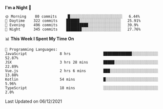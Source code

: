 <!--START_SECTION:waka-->
**I'm a Night 🦉** 

```text
🌞 Morning    80 commits     █░░░░░░░░░░░░░░░░░░░░░░░░   6.44% 
🌆 Daytime    322 commits    ██████░░░░░░░░░░░░░░░░░░░   25.91% 
🌃 Evening    496 commits    ██████████░░░░░░░░░░░░░░░   39.9% 
🌙 Night      345 commits    ███████░░░░░░░░░░░░░░░░░░   27.76%

```


📊 **This Week I Spent My Time On** 

```text
💬 Programming Languages: 
JavaScript               8 hrs               █████████████░░░░░░░░░░░░   52.87% 
JSX                      3 hrs 28 mins       █████░░░░░░░░░░░░░░░░░░░░   22.89% 
Vue.js                   2 hrs 6 mins        ███░░░░░░░░░░░░░░░░░░░░░░   13.88% 
Kotlin                   54 mins             █░░░░░░░░░░░░░░░░░░░░░░░░   5.96% 
TypeScript               18 mins             ░░░░░░░░░░░░░░░░░░░░░░░░░   2.0%

```


 Last Updated on 06/12/2021
<!--END_SECTION:waka-->
